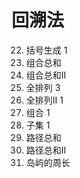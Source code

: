 # 回溯法

22. 括号生成 1
39. 组合总和
40. 组合总和II
46. 全排列 3
47. 全排列II 1
77. 组合 1
78. 子集 1
112. 路径总和
113. 路径总和II
463. 岛屿的周长
